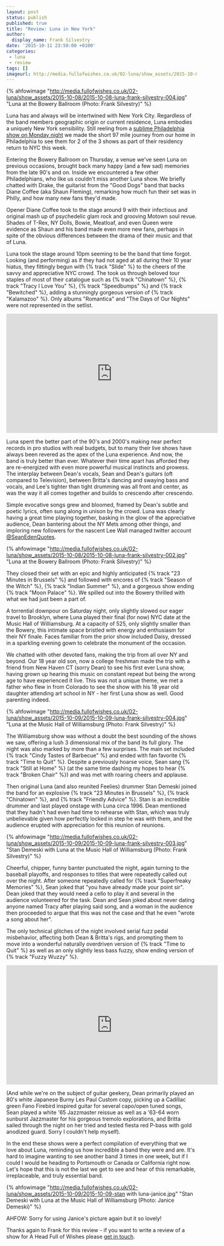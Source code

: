 ```yaml
---
layout: post
status: publish
published: true
title: "Review: Luna in New York"
author:
  display_name: Frank Silvestry
date: '2015-10-11 23:50:00 +0100'
categories:
 - luna
 - review
tags: []
imageurl: http://media.fullofwishes.co.uk/02-luna/show_assets/2015-10-08/2015-10-08-luna-frank-silvestry-004.jpg 
---
```

{% ahfowimage "http://media.fullofwishes.co.uk/02-luna/show_assets/2015-10-08/2015-10-08-luna-frank-silvestry-004.jpg" "Luna at the Bowery Ballroom (Photo: Frank Silvestry)" %}
<p class="lead">Luna has and always will be intertwined with New York City. Regardless of the band members geographic origin or current residence, Luna embodies a uniquely New York sensibility. Still reeling from a <a href="http://www.fullofwishes.co.uk/2015/10/06/review-luna-in-philadelphia/">sublime Philadelphia show on Monday night</a> we made the short 97 mile journey from our home in Philadelphia to see them for 2 of the 3 shows as part of their residency return to NYC this week.</p>

<p>Entering the Bowery Ballroom on Thursday, a venue we've seen Luna on previous occasions, brought back many happy (and a few sad) memories from the late 90's and on. Inside we encountered a few other Philadelphians, who like us couldn't miss another Luna show. We briefly chatted with Drake, the guitarist from the "Good Dogs" band that backs Diane Coffee (aka Shaun Fleming), remarking how much fun their set was in Philly, and how many new fans they'd made.</p>

<p>Opener Diane Coffee took to the stage around 9 with their infectious and original mash up of psychedelic glam rock and grooving Motown soul revue. Shades of T-Rex, NY Dolls, Bowie, Meatloaf, and even Queen were evidence as Shaun and his band made even more new fans, perhaps in spite of the obvious differences between the drama of their music and that of Luna.</p> 

<p>Luna took the stage around 10pm seeming to be the band that time forgot. Looking (and performing) as if they had not aged at all during their 10 year hiatus, they fittingly begun with {% track "Slide" %} to the cheers of the savvy and appreciative NYC crowd. The took us through beloved tour staples of most of their catalogue such as {% track "Chinatown" %}, {% track "Tracy I Love You" %}, {% track "Speedbumps" %} and {% track "Bewitched" %}, adding a stunningly gorgeous version of {% track "Kalamazoo" %}.  Only albums "Romantica" and "The Days of Our Nights" were not represented in the setlist.</p>

<iframe width="560" height="315" src="https://www.youtube.com/embed/sAUEnx1dj0k" frameborder="0" allowfullscreen></iframe>

<p>Luna spent the better part of the 90's and 2000's making near perfect records in pro studios with real budgets, but to many their live shows have always been revered as the apex of the Luna experience. And now, the band is truly better than ever. Whatever their time apart has afforded they are re-energized with even more powerful musical instincts and prowess. The interplay between Dean's vocals, Sean and Dean's guitars (oft compared to Television), between Britta's dancing and swaying bass and vocals, and Lee's tighter than tight drumming was all front and center, as was the way it all comes together and builds to crescendo after crescendo.</p> 

<p>Simple evocative songs grew and bloomed, framed by Dean's subtle and poetic lyrics, often sung along in unison by the crowd.  Luna was clearly having a great time playing together, basking in the glow of the appreciative audience, Dean bantering about the NY Mets among other things, and imploring new followers for the nascent Lee Wall managed twitter account <a href="http://twitter.com/SeanEdenQuotes">@SeanEdenQuotes</a>.</p> 

{% ahfowimage "http://media.fullofwishes.co.uk/02-luna/show_assets/2015-10-08/2015-10-08-luna-frank-silvestry-002.jpg" "Luna at the Bowery Ballroom (Photo: Frank Silvestry)" %}

<p>They closed their set with an epic and highly anticipated {% track "23 Minutes in Brussels" %} and followed with encores of {% track "Season of the Witch" %}, {% track "Indian Summer" %}, and a gorgeous show ending {% track "Moon Palace" %}. We spilled out into the Bowery thrilled with what we had just been a part of.</p>

<p>A torrential downpour on Saturday night, only slightly slowed our eager travel to Brooklyn, where Luna played their final (for now) NYC date at the Music Hall of Williamsburg.  At a capacity of 525, only slightly smaller than the Bowery, this intimate space bristled with energy and enthusiasm for their NY finale. Faces familiar from the prior show included Daisy, dressed in a sparkling evening gown to celebrate the monument of the occasion.</p>

<p>We chatted with other devoted fans, making the trip from all over NY and beyond. Our 18 year old son, now a college freshman made the trip with a friend from New Haven CT (sorry Dean) to see his first ever Luna show, having grown up hearing this music on constant repeat but being the wrong age to have experienced it live. This was not a unique theme, we met a father who flew in from Colorado to see the show with his 18 year old daughter attending art school in NY - her first Luna show as well. Good parenting indeed.</p> 

{% ahfowimage "http://media.fullofwishes.co.uk/02-luna/show_assets/2015-10-09/2015-10-09-luna-frank-silvestry-004.jpg" "Luna at the Music Hall of Williamsburg (Photo: Frank Silvestry)" %}

<p>The Williamsburg show was without a doubt the best sounding of the shows we saw, offering a lush 3 dimensional mix of the band its full glory.  The night was also marked by more than a few surprises. The main set included {% track "Cindy Tastes of Barbecue" %} and ended with fan favorite {% track "Time to Quit" %}.  Despite a previously hoarse voice, Sean sang {% track "Still at Home" %} (at the same time dashing my hopes to hear {% track "Broken Chair" %}) and was met with roaring cheers and applause.</p>

<p>Then original Luna (and also reunited Feelies) drummer Stan Demeski joined the band for an explosive {% track "23 Minutes in Brussels" %}, {% track "Chinatown" %}, and {% track "Friendly Advice" %}.  Stan is an incredible drummer and last played onstage with Luna circa 1996. Dean mentioned that they hadn't had even had time to rehearse with Stan, which was truly unbelievable given how perfectly locked in step he was with them, and the audience erupted with appreciation for this reunion of reunions.</p>

{% ahfowimage "http://media.fullofwishes.co.uk/02-luna/show_assets/2015-10-09/2015-10-09-luna-frank-silvestry-003.jpg" "Stan Demeski with Luna at the Music Hall of Williamsburg (Photo: Frank Silvestry)" %}

<p>Cheerful, chipper, funny banter punctuated the night, again turning to the baseball playoffs, and responses to titles that were repeatedly called out over the night. After someone repeatedly called for {% track "Superfreaky Memories" %}, Sean joked that "you have already made your point sir". Dean joked that they would need a cello to play it and several in the audience volunteered for the task. Dean and Sean joked about never dating anyone named Tracy after playing said song, and a woman in the audience then proceeded to argue that this was not the case and that he even "wrote a song about her".</p>

<p>The only technical glitches of the night involved serial fuzz pedal misbehavior, affecting both Dean & Britta's rigs, and prompting them to move into a wonderful naturally overdriven version of {% track "Time to Quit" %} as well as an only slightly less bass fuzzy, show ending version of {% track "Fuzzy Wuzzy" %}.</p> 

<iframe width="560" height="315" src="https://www.youtube.com/embed/GYEp9lOly08" frameborder="0" allowfullscreen></iframe>

<p>(And while we're on the subject of guitar geekery, Dean primarily played an 80's white Japanese Burny Les Paul Custom copy, picking up a Cadillac green Fano Firebird inspired guitar for several capo/open tuned songs, Sean played a white '65 Jazzmaster reissue as well as a '63-64 worn sunburst Jazzmaster for his gorgeous tremolo explorations, and Britta sailed through the night on her tried and tested fiesta red P-bass with gold anodized guard. Sorry I couldn't help myself).</p> 

<p>In the end these shows were a perfect compilation of everything that we love about Luna, reminding us how incredible a band they were and are. It's hard to imagine wanting to see another band 3 times in one week, but if I could I would be heading to Portsmouth or Canada or California right now. Let's hope that this is not the last we get to see and hear of this remarkable, irreplaceable, and truly essential band.</p>

{% ahfowimage "http://media.fullofwishes.co.uk/02-luna/show_assets/2015-10-09/2015-10-09-stan with luna-janice.jpg" "Stan Demeski with Luna at the Music Hall of Williamsburg (Photo: Janice Demeski)" %}

<p class="text-muted">AHFOW: Sorry for using Janice's picture again but it so lovely!</p>
<p class="text-muted">Thanks again to Frank for this review - if you want to write a review of a show for A Head Full of Wishes please <a href="/about/">get in touch</a>.</p>
